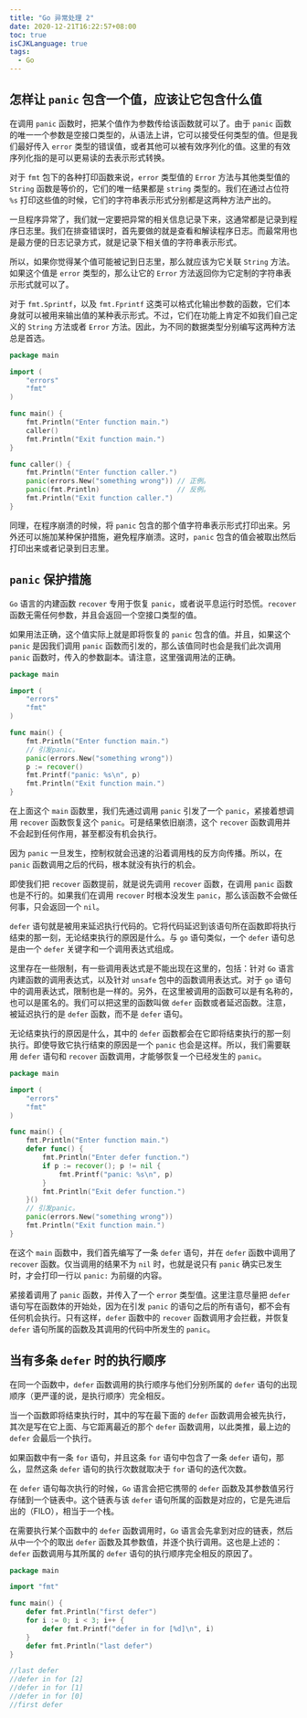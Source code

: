 ```yaml
---
title: "Go 异常处理 2"
date: 2020-12-21T16:22:57+08:00
toc: true
isCJKLanguage: true
tags: 
  - Go
---
```


## 怎样让 `panic` 包含一个值，应该让它包含什么值

在调用 `panic` 函数时，把某个值作为参数传给该函数就可以了。由于 `panic` 函数的唯一一个参数是空接口类型的，从语法上讲，它可以接受任何类型的值。但是我们最好传入 `error` 类型的错误值，或者其他可以被有效序列化的值。这里的有效序列化指的是可以更易读的去表示形式转换。

对于 `fmt` 包下的各种打印函数来说，`error` 类型值的 `Error` 方法与其他类型值的 `String` 函数是等价的，它们的唯一结果都是 `string` 类型的。我们在通过占位符 `%s` 打印这些值的时候，它们的字符串表示形式分别都是这两种方法产出的。

一旦程序异常了，我们就一定要把异常的相关信息记录下来，这通常都是记录到程序日志里。我们在排查错误时，首先要做的就是查看和解读程序日志。而最常用也是最方便的日志记录方式，就是记录下相关值的字符串表示形式。

所以，如果你觉得某个值可能被记到日志里，那么就应该为它关联 `String` 方法。如果这个值是 `error` 类型的，那么让它的 `Error` 方法返回你为它定制的字符串表示形式就可以了。

对于 `fmt.Sprintf`，以及 `fmt.Fprintf` 这类可以格式化输出参数的函数，它们本身就可以被用来输出值的某种表示形式。不过，它们在功能上肯定不如我们自己定义的 `String` 方法或者 `Error` 方法。因此，为不同的数据类型分别编写这两种方法总是首选。

```go
package main

import (
	"errors"
	"fmt"
)

func main() {
	fmt.Println("Enter function main.")
	caller()
	fmt.Println("Exit function main.")
}

func caller() {
	fmt.Println("Enter function caller.")
	panic(errors.New("something wrong")) // 正例。
	panic(fmt.Println)                   // 反例。
	fmt.Println("Exit function caller.")
}
```

同理，在程序崩溃的时候，将 `panic` 包含的那个值字符串表示形式打印出来。另外还可以施加某种保护措施，避免程序崩溃。这时，`panic` 包含的值会被取出然后打印出来或者记录到日志里。

## `panic` 保护措施

`Go` 语言的内建函数 `recover` 专用于恢复 `panic`，或者说平息运行时恐慌。`recover` 函数无需任何参数，并且会返回一个空接口类型的值。

如果用法正确，这个值实际上就是即将恢复的 `panic` 包含的值。并且，如果这个 `panic` 是因我们调用 `panic` 函数而引发的，那么该值同时也会是我们此次调用 `panic` 函数时，传入的参数副本。请注意，这里强调用法的正确。

```go
package main

import (
	"errors"
	"fmt"
)

func main() {
	fmt.Println("Enter function main.")
	// 引发panic。
	panic(errors.New("something wrong"))
	p := recover()
	fmt.Printf("panic: %s\n", p)
	fmt.Println("Exit function main.")
}
```

在上面这个 `main` 函数里，我们先通过调用 `panic` 引发了一个 `panic`，紧接着想调用 `recover` 函数恢复这个 `panic`。可是结果依旧崩溃，这个 `recover` 函数调用并不会起到任何作用，甚至都没有机会执行。

因为 `panic` 一旦发生，控制权就会迅速的沿着调用栈的反方向传播。所以，在 `panic` 函数调用之后的代码，根本就没有执行的机会。

即使我们把 `recover` 函数提前，就是说先调用 `recover` 函数，在调用 `panic` 函数也是不行的。如果我们在调用 `recover` 时根本没发生 `panic`，那么该函数不会做任何事，只会返回一个 `nil`。

`defer` 语句就是被用来延迟执行代码的。它将代码延迟到该语句所在函数即将执行结束的那一刻，无论结束执行的原因是什么。与 `go` 语句类似，一个 `defer` 语句总是由一个 `defer` 关键字和一个调用表达式组成。

这里存在一些限制，有一些调用表达式是不能出现在这里的，包括：针对 `Go` 语言内建函数的调用表达式，以及针对 `unsafe` 包中的函数调用表达式。对于 `go` 语句中的调用表达式，限制也是一样的。另外，在这里被调用的函数可以是有名称的，也可以是匿名的。我们可以把这里的函数叫做 `defer` 函数或者延迟函数。注意，被延迟执行的是 `defer` 函数，而不是 `defer` 语句。

无论结束执行的原因是什么，其中的 `defer` 函数都会在它即将结束执行的那一刻执行。即使导致它执行结束的原因是一个 `panic` 也会是这样。所以，我们需要联用 `defer` 语句和 `recover` 函数调用，才能够恢复一个已经发生的 `panic`。

```go
package main

import (
	"errors"
	"fmt"
)

func main() {
	fmt.Println("Enter function main.")
	defer func() {
		fmt.Println("Enter defer function.")
		if p := recover(); p != nil {
			fmt.Printf("panic: %s\n", p)
		}
		fmt.Println("Exit defer function.")
	}()
	// 引发panic。
	panic(errors.New("something wrong"))
	fmt.Println("Exit function main.")
}
```

在这个 `main` 函数中，我们首先编写了一条 `defer` 语句，并在 `defer` 函数中调用了 `recover` 函数。仅当调用的结果不为 `nil` 时，也就是说只有 `panic` 确实已发生时，才会打印一行以 `panic:` 为前缀的内容。

紧接着调用了 `panic` 函数，并传入了一个 `error` 类型值。这里注意尽量把 `defer` 语句写在函数体的开始处，因为在引发 `panic` 的语句之后的所有语句，都不会有任何机会执行。只有这样，`defer` 函数中的 `recover` 函数调用才会拦截，并恢复 `defer` 语句所属的函数及其调用的代码中所发生的 `panic`。

## 当有多条 `defer` 时的执行顺序

在同一个函数中，`defer` 函数调用的执行顺序与他们分别所属的 `defer` 语句的出现顺序（更严谨的说，是执行顺序）完全相反。

当一个函数即将结束执行时，其中的写在最下面的 `defer` 函数调用会被先执行，其次是写在它上面、与它距离最近的那个 `defer` 函数调用，以此类推，最上边的 `defer` 会最后一个执行。

如果函数中有一条 `for` 语句，并且这条 `for` 语句中包含了一条 `defer` 语句，那么，显然这条 `defer` 语句的执行次数就取决于 `for` 语句的迭代次数。

在 `defer` 语句每次执行的时候，`Go` 语言会把它携带的 `defer` 函数及其参数值另行存储到一个链表中。这个链表与该 `defer` 语句所属的函数是对应的，它是先进后出的（FILO），相当于一个栈。

在需要执行某个函数中的 `defer` 函数调用时，`Go` 语言会先拿到对应的链表，然后从中一个个的取出 `defer` 函数及其参数值，并逐个执行调用。这也是上述的：`defer` 函数调用与其所属的 `defer` 语句的执行顺序完全相反的原因了。

```go
package main

import "fmt"

func main() {
	defer fmt.Println("first defer")
	for i := 0; i < 3; i++ {
		defer fmt.Printf("defer in for [%d]\n", i)
	}
	defer fmt.Println("last defer")
}

//last defer
//defer in for [2]
//defer in for [1]
//defer in for [0]
//first defer
```

